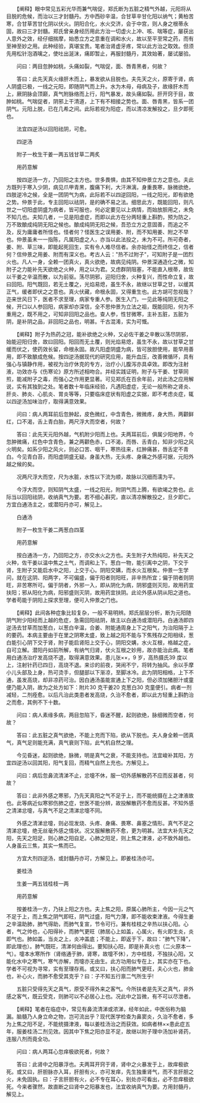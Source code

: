 <!-- { "loadSidebar": true } -->
　　【阐释】眼中常见五彩光华而兼气喘促，郑氏断为五脏之精气外越，元阳将从目脱的危候，而治以三才封髓丹。方中西砂辛温，合甘草辛甘化阳以纳气；黄柏苦寒，合甘草苦甘化阴以伏火。阴阳合化，水火交济，会于中宫，则人身之根蒂永固，故曰三才封髓。郑氏曾亲身经历用此方治一切虚火上冲、咳、喘等症，屡获出人意外之效，经仔细揣摩，始悉立方之意重在调和水火，故以至平至常之药，而有至神至妙之用。此种经验，真堪宝贵。笔者治肾虚牙疼，常以此方治之取效。但须先用松针泡酒噙之，使吐出涎沫，痛即暂止，再服封髓丹，其效始著，屡试屡验。

　　问曰：两目忽肿如桃，头痛如裂，气喘促，面、唇青黑者，何故？

　　答曰：此先天真火缘肝木而上，暴发欲从目脱也。夫先天之火，原寄于肾，病人阴盛已极，一线之元阳，即随阴气而上升。水为木母，母病及子，故缘肝木而上，厥阴脉会顶巅，真气附脉络而上行，阳气暴发，故头痛如裂。肝开窍于目，故肿如桃。气喘促者，阴邪上干清道，上下有不相接之势也。面、唇青黑，皆系一团阴气。元阳上脱，已在几希之间。此际若视为阳症，而以清凉发解投之，旦夕即死也。

　　法宜四逆汤以回阳祛阴，可愈。

　　四逆汤

　　附子一枚生干姜一两五钱甘草二两炙

　　用药意解

　　按四逆汤一方，乃回阳之主方也。世多畏惧，由其不知仲景立方之意也。夫此方既列于寒入少阴，病见爪甲青黑，腹痛下利，大汗淋漓，身重畏寒，脉微欲绝，四肢逆冷之候，全是一团阴气为病，此际若不以四逆回阳，一线之阳光，即有欲绝之势。仲景于此，专主回阳以祛阴，是的确不易之法。细思此方，既能回阳，则凡世之一切阳虚阴盛为病者，皆可服也，何必定要见以上病情，而始放胆用之，未免不知几也。夫知几者，一见是阳虚症，而即以此方在分两轻重上斟酌，预为防之，万不致酿成纯阴无阳之候也。酿成纯阴无阳之候，吾恐立方之意固善，而追之不及，反为庸庸者所怪也。怪者何？怪医生之误用姜、附，而不知用姜、附之不早也。仲景虽未一一指陈，凡属阳虚之人，亦当以此法投之，未为不可。所可奇者，姜、附、草三味，即能起死回生，实有令人难尽信者。余亦始怪之而终信之，信者何？信仲景之用姜、附而有深义也。考古人云："热不过附子"，可知附子是一团烈火也。凡人一身，全赖一团真火，真火欲绝，故病见纯阴。仲景深通造化之微，知附子之力能补先天欲绝之火种，用之以为君。又虑群阴阻塞，不能直入根蒂，故佐以干姜之辛温而散，以为前驱。荡尽阴邪，迎阳归舍，火种复兴，而性命立复，故曰回阳。阳气既回，若无土覆之，光焰易熄，虽生不永，故继以甘草之甘，以缓其正气，缓者即伏之之意也。真火伏藏，命根永固，又得重生也。此方胡可忽视哉？迩来世风日下，医者不求至理，病家专重人参。医生入门，一见此等纯阴无阳之候，开口以人参回阳，病家却亦深信，全不思仲景为立法之祖，既能回阳，何为不重用之，既不用之，可知非回阳之品也。查人参，性甘微寒，主补五脏，五脏为阴，是补阴之品，非回阳之品也，明甚。千古混淆，实为可慨。

　　【阐释】附子为热药之冠，能补欲绝之火种，又必佐干姜之辛散以荡尽阴邪，始能迎阳归舍，故曰回阳。阳回而无土覆，则光焰易熄，虽生不永，故以甘草之甘缓而伏之，使药效长留，命根永固。故凡阳虚阴盛为病，皆可放胆使用，能早用善用，即不致酿成危候。按四逆汤据现代的研究应用，能升血压，改善微循环，具有强心与镇静作用，被视为治疗休克的专方，治疗小儿腹泻亦具卓效。即改为注射液，功效亦与《伤寒论》原方所述相吻合。并经实践证明，附子与干姜、甘草同煎，能减附子之毒，而强心之作用更显著。可见郑氏在百余年前，对此汤之应用解说，实有其独到之处。笔者数十年临床经验，凡遇阳虚症，无论一般所称之肾炎、肝炎、肺炎、心肌炎、胃炎等等，只要临床症状有阳虚之实据，即不考虑炎症，辄以四逆汤加味治疗，取得满意效果。

　　问曰：病人两耳前后忽肿起，皮色微红，中含青色，微微疼，身大热，两颧鲜红，口不渴，舌上青白胎，两尺浮大而空者，何故？

　　答曰：此先天元阳外越，气机附少阳而上也。夫两耳前后，俱属少阳地界，今忽肿微痛，红色中含青色，兼之两颧色赤，口不渴，而唇、舌青白，知非少阳之风火明矣。如系少阳之风火，则必口苦、咽干，寒热往来，红肿痛甚，唇舌定不青白。今见青白苔，而阳虚阴盛无疑。身虽大热，无头疼、身痛之外感可据，元阳外越之候的矣。

　　况两尺浮大而空，尺为水脏，水性以下流为顺，故脉以沉细而濡为平。

　　今浮大而空，则知阴气太盛，一线之阳光，附阴气而上腾，有欲竭之势也。此际当以回阳祛阴，收纳真气为要。若不细心斟究，直以清凉解散投之，旦夕即亡。方宜白通汤主之，或潜阳丹亦可，解见上。

　　白通汤

　　附子一枚生干姜二两葱白四茎

　　用药意解

　　按白通汤一方，乃回阳之方，亦交水火之方也。夫生附子大热纯阳，补先天之火种，佐干姜以温中焦之土气，而调和上下。葱白一物，能引离中之阴，下交于肾，生附子又能启水中之阳，上交于心。阴阳交媾，而水火互根矣。仲景一生学问，就在这阴、阳两字，不可偏盛，偏于阳者则阳旺，非辛热所宜；偏于阴者则阴旺，非苦寒所可。偏于阴者，外邪一入，即从阴化为病，阴邪盛则灭阳，故用药宜扶阳；邪从阳化为病，阳邪盛则灭阴，故用药宜扶阴。此论外感从阴从阳之道也。学者苟能于阴阳上探求至理，便可入仲景之门也。

　　【阐释】此间各种症象比较复杂，一般不易明辨。郑氏层层分析，断为元阳随阴气附少阳经而上越的危症，急需回阳祛阴，故主以白通汤或潜阳丹。白通汤即四逆汤去甘草而加葱白，以葱白辛温，合姜、附能通周身上下之阳气，为治阳隔于上的要药。本病主要由于在里之阴寒太盛，致上越之阳不能与下焦残存之阳相续，葱白能引心阴下交于肾，附子能启肾阳上交于心，阴阳交媾，水火互根，格越之症，自可立解。潜阳丹如前所解，有纳气归肾，伏火互根之妙用，故亦能治此病。笔者用白通汤治疗发高烧不退，取得满意效果。患儿张××，9 岁，高热摄氏39 度以上，注射针药已四日，高烧不退。来诊的前夜，哭闹不宁，将转为抽风。余以手摩小儿头部及上身，热可烫手，但腿部以下渐凉，至脚冰冷。此为阴阳相格，上下不通，虽发高烧，却非凉药可治。因白通汤虽能宣通上下之阳，但必须加猪胆汁或童便乃能入阴，故为之处方如下：附片30 克干姜20 克葱白30 克童便引。病者一剂减轻，二剂痊愈。以后凡治此类患者发高烧，久治不愈者，即以此方轻重上斟酌治之而愈，其例不下十数。

　　问曰：病人素缘多病，两目忽陷下，昏迷不醒，起则欲绝，脉细微而空者，何故？

　　答曰：此五脏之真气欲绝，不能上充而下陷，欲从下脱也。夫人身全赖一团真气，真气足则能充满，真气衰则下陷，此气机自然之理。

　　今见昏迷，起则欲绝，脉微，明是真气之衰，不能支持也。法宜峻补其阳，方宜四逆汤以回其阳，阳气复回，而精气自然上充也。方解见上。

　　问曰：病后忽鼻流清涕不止，忿嚏不休，服一切外感解散药不应而反甚者，何故？

　　答曰：此非外感之寒邪，乃先天真阳之气不足于上，而不能统摄在上之津液故也。此等病近似寒邪伤肺之症，世医不能分辨，故投解散药不愈而反甚。不知外感之清涕忿嚏，与真气不足之清涕忿嚏不同。

　　外感之清涕忿嚏，则必现发烧、头疼、身痛、畏寒、鼻塞之情形。真气不足之清涕忿嚏，绝无丝毫外感之情状。况又服解散药不愈，更为明甚。法宜大补先天之阳，先天之阳足，则心肺之阳自足。心肺之阳足，则上焦之津液，必不致外越也。人身虽云三焦，其实一焦而已。

　　方宜大剂四逆汤，或封髓丹亦可，方解见上。即姜桂汤亦可。

　　姜桂汤

　　生姜一两五钱桂枝一两

　　用药意解

　　按姜桂汤一方，乃扶上阳之方也。夫上焦之阳，原属心肺所主，今因一元之气不足于上，而上焦之阴气即旺，阴气过盛，阳气力薄，即不能收束津液。今得生姜之辛温助肺，肺气得助，而肺气复宣，节令可行。兼有桂枝之辛热以扶心阳。心者，气之帅也，心阳得补，而肺气更旺（肺居心上如盖，心属火，有火即生炎，炎即气也。肺如盖，当炎之上，炎冲盖底；不能上，即返于下，故曰："肺气下降"，即此理也）。肺气既旺，清涕何由得出。要知扶心阳，即是补真火也（二火原本一气）。嚏本水寒所作（肾络通于肺，肾寒，故嚏不休），方中桂枝，不独扶心阳，又能化水中之寒气，寒气亦解，而嚏亦无由生。此方功用似专在上，其实亦在下也。学者不可视为寻常，实有至理存焉。或又曰，扶心阳而肺气更旺，夫心火也，肺金也，补心火，而肺不愈受其克乎？曰：子不知五行禀二气所生乎!

　　五脏只受得先天之真气，原受不得外来之客气。今所扶者是先天之真气，非外感之客气，既云受克，则肺可以不必居心上也。况此中之旨微，有不可以尽泄者。

　　【阐释】笔者在临症中，常见有鼻流清涕或浓涕，经年如此，中医俗称为脑漏。脑髓乃人身立命之物，岂可流出乎？现代医学检查为鼻窦炎，久治不愈者，多为上焦之阳不足，不能统摄津液，每以姜桂汤治之而获效。如病者林××患此症五年，服姜桂汤二剂见效。因其中下焦之阳亦显不足，故继以附子理中汤加补肾药，连服八剂而竟全功。

　　问曰：病人两耳心忽痒极欲死者，何故？

　　答曰：此肾中之阳暴浮也。夫两耳开窍于肾，肾中之火暴发于上，故痒极欲死。或又曰，肝胆脉亦入耳，肝胆有火，亦可发痒，先生独重肾气，而不言肝胆之火，未免固执。曰：子言肝胆有火，必不专在耳心，别处亦可看出，必不忽痒极欲死。今来者骤然，故直断之曰肾中之阳暴发也，法宜收纳真气为要。方用封髓丹，解见上。

